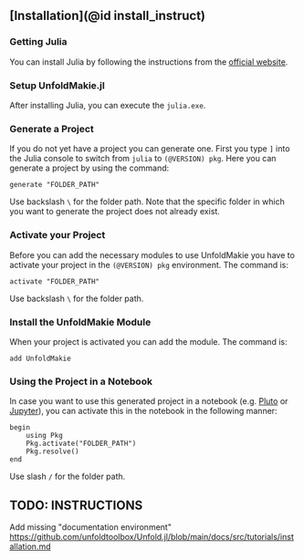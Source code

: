 ## [Installation](@id install_instruct)

### Getting Julia

You can install Julia by following the instructions from the [official website](https://julialang.org/). 

### Setup UnfoldMakie.jl

After installing Julia, you can execute the `julia.exe`. 

### Generate a Project

If you do not yet have a project you can generate one. 
First you type `]` into the Julia console to switch from `julia` to `(@VERSION) pkg`. 
Here you can generate a project by using the command: 

```@example main
generate "FOLDER_PATH"
```

Use backslash `\` for the folder path. 
Note that the specific folder in which you want to generate the project does not already exist.

### Activate your Project

Before you can add the necessary modules to use UnfoldMakie you have to activate your project in the `(@VERSION) pkg` environment. 
The command is: 

```@example main
activate "FOLDER_PATH"
```

Use backslash `\` for the folder path. 

### Install the UnfoldMakie Module

When your project is activated you can add the module. 
The command is: 

```@example main
add UnfoldMakie
```

### Using the Project in a Notebook

In case you want to use this generated project in a notebook (e.g. [Pluto](https://www.juliapackages.com/p/pluto) or [Jupyter](https://ipython.org/notebook.html)), you can activate this in the notebook in the following manner:
```@example main
begin
    using Pkg
    Pkg.activate("FOLDER_PATH")
    Pkg.resolve()
end
```
Use slash `/` for the folder path. 

## TODO: INSTRUCTIONS

Add missing "documentation environment"
https://github.com/unfoldtoolbox/Unfold.jl/blob/main/docs/src/tutorials/installation.md